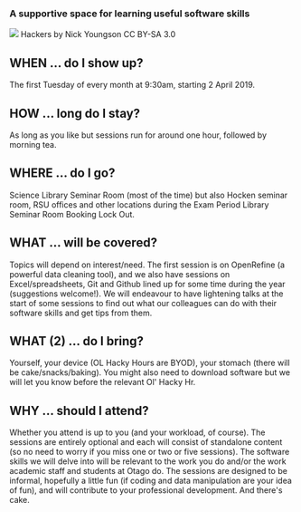 ### A supportive space for learning useful software skills

![](/OL-Hacky-Hours/hackers_sml.jpg)
Hackers by Nick Youngson CC BY-SA 3.0 

## WHEN ... do I show up?
The first Tuesday of every month at 9:30am, starting 2 April 2019. 

## HOW ... long do I stay?
As long as you like but sessions run for around one hour, followed by morning tea.

## WHERE ... do I go?
Science Library Seminar Room (most of the time) but also Hocken seminar room, RSU offices and other locations during the Exam Period Library Seminar Room Booking Lock Out.

## WHAT ... will be covered?
Topics will depend on interest/need. The first session is on OpenRefine (a powerful data cleaning tool), and we also have sessions on Excel/spreadsheets, Git and Github lined up for some time during the year (suggestions welcome!). We will endeavour to have lightening talks at the start of some sessions to find out what our colleagues can do with their software skills and get tips from them. 

## WHAT (2) ... do I bring?
Yourself, your device (OL Hacky Hours are BYOD), your stomach (there will be cake/snacks/baking). You might also need to download software but we will let you know before the relevant Ol' Hacky Hr.

## WHY ... should I attend?
Whether you attend is up to you (and your workload, of course). The sessions are entirely optional and each will consist of standalone content (so no need to worry if you miss one or two or five sessions). The software skills we will delve into will be relevant to the work you do and/or the work academic staff and students at Otago do. The sessions are designed to be informal, hopefully a little fun (if coding and data manipulation are your idea of fun), and will contribute to your professional development. And there's cake.  
